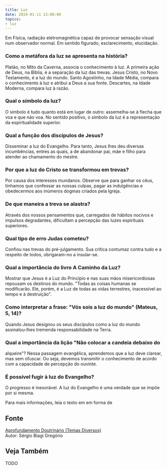 ```yaml
---
title: Luz
date: 2019-01-11 13:00:00
topics: 
- luz 
---
```


Em Física, radiação eletromagnética capaz de provocar sensação visual num
observador normal. Em sentido figurado, esclarecimento, elucidação.

### Como a metáfora da luz se apresenta na história?
Platão, no Mito da Caverna, associa o conhecimento à luz. A primeira
ação de Deus, na Bíblia, é a separação da luz das trevas. Jesus
Cristo, no Novo Testamento, é a luz do mundo. Santo Agostinho, na
Idade Média, compara o conhecimento à luz e atribui a Deus a sua
fonte. Descartes, na Idade Moderna, compara luz à razão.

### Qual o símbolo da luz?
O símbolo é tudo quanto está em lugar de outro: assemelha-se à flecha
que voa e que não voa. No sentido positivo, o símbolo da luz é a
representação da espiritualidade superior.

### Qual a função dos discípulos de Jesus?
Disseminar a luz do Evangelho. Para tanto, Jesus lhes deu diversas
incumbências, entres as quais, a de abandonar pai, mãe e filho para
atender ao chamamento do mestre.

### Por que a luz do Cristo se transformou em trevas?
Por causa dos interesses mundanos. Observe que para ganhar os céus,
tínhamos que confessar as nossas culpas, pagar as indulgências e
obedecermos aos inúmeros dogmas criados pela Igreja.

### De que maneira a treva se alastra?
Através dos nossos pensamentos que, carregados de hábitos nocivos e
impulsos degradantes, dificultam a percepção das luzes espirituais
superiores.

### Qual tipo de erro Judas cometeu?
Confiou nas trevas do pré-julgamento. Sua crítica contumaz contra tudo e
a respeito de todos, obrigaram-no a insular-se.

### Qual a importância do livro A Caminho da Luz?
Mostrar que Jesus é a Luz do Princípio e nas suas mãos misericordiosas
repousam os destinos do mundo. "Todas as coisas humanas se modificarão.
Ele, porém, é a Luz de todas as vidas terrestres, inacessível ao tempo e
à destruição".

### Como interpretar a frase: "Vós sois a luz do mundo" (Mateus, 5, 14)?
Quando Jesus designou os seus discípulos como a luz do mundo
assinalou-lhes tremenda responsabilidade na Terra.

### Qual a importância da lição "Não colocar a candeia debaixo do
alqueire"?
Nessa passagem evangélica, aprendemos que a luz deve clarear, mas sem
ofuscar. Ou seja, devemos transmitir o conhecimento de acordo com a
capacidade de percepção do ouvinte.

### É possível fugir à luz do Evangelho?
O progresso é inexorável. A luz do Evangelho é uma verdade que se impõe
por si mesma.


Para mais informações, leia o texto em em forma de

## Fonte
[Aprofundamento Doutrinário (Temas Diversos)](https://sites.google.com/view/aprofundamentodoutrinario/luz)  
Autor: Sérgio Biagi Gregório



## Veja Também
TODO


